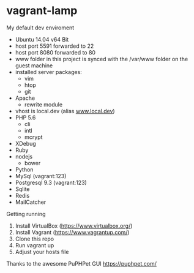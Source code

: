 vagrant-lamp
============

My default dev enviroment

- Ubuntu 14.04 v64 Bit
- host port 5591 forwarded to 22
- host port 8080 forwarded to 80
- www folder in this project is synced with the /var/www folder on the guest machine
- installed server packages:
  - vim
  - htop
  - git
- Apache
  - rewrite module
- vhost is local.dev (alias www.local.dev)
- PHP 5.6
  - cli
  - intl
  - mcrypt
- XDebug
- Ruby
- nodejs
  - bower
- Python
- MySql (vagrant:123)
- Postgresql 9.3 (vagrant:123)
- Sqlite
- Redis
- MailCatcher

Getting running

1. Install VirtualBox (https://www.virtualbox.org/)
2. Install Vagrant (https://www.vagrantup.com/)
3. Clone this repo
4. Run vagrant up
5. Adjust your hosts file

Thanks to the awesome PuPHPet GUI https://puphpet.com/
